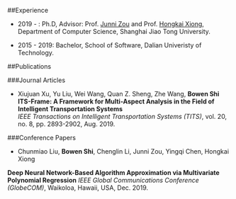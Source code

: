 

##Experience

* 2019 - :  Ph.D, Advisor: Prof. [Junni Zou](http://min.sjtu.edu.cn/zjn.htm) and Prof. [Hongkai Xiong](http://min.sjtu.edu.cn/xhk.htm), Department of Computer Science, Shanghai Jiao Tong University.

* 2015 - 2019: Bachelor, School of Software, Dalian Univeristy of Technology.


##Publications

###Journal Articles

* Xiujuan Xu, Yu Liu, Wei Wang, Quan Z. Sheng, Zhe Wang, **Bowen Shi**  
**ITS-Frame: A Framework for Multi-Aspect Analysis in the Field of Intelligent Transportation Systems**  
*IEEE Transactions on Intelligent Transportation Systems (TITS)*, vol. 20, no. 8, pp. 2893-2902, Aug. 2019.

###Conference Papers

* Chunmiao Liu, **Bowen Shi**, Chenglin Li, Junni Zou, Yingqi Chen, Hongkai Xiong

**Deep Neural Network-Based Algorithm Approximation via Multivariate Polynomial Regression** 
*IEEE Global Communications Conference (GlobeCOM)*, Waikoloa, Hawaii, USA, Dec. 2019.
